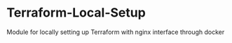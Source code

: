 # Terraform-Local-Setup
Module for locally setting up Terraform with nginx interface through docker
